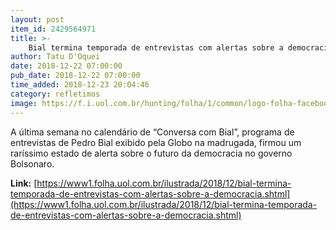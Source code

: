 ```yaml
---
layout: post
item_id: 2429564971
title: >-
    Bial termina temporada de entrevistas com alertas sobre a democracia
author: Tatu D'Oquei
date: 2018-12-22 07:00:00
pub_date: 2018-12-22 07:00:00
time_added: 2018-12-23 20:04:46
category: refletimos
image: https://f.i.uol.com.br/hunting/folha/1/common/logo-folha-facebook.jpg
---
```


​A última semana no calendário de “Conversa com Bial”, programa de entrevistas de Pedro Bial exibido pela Globo na madrugada, firmou um raríssimo estado de alerta sobre o futuro da democracia no governo Bolsonaro.

**Link:** [https://www1.folha.uol.com.br/ilustrada/2018/12/bial-termina-temporada-de-entrevistas-com-alertas-sobre-a-democracia.shtml](https://www1.folha.uol.com.br/ilustrada/2018/12/bial-termina-temporada-de-entrevistas-com-alertas-sobre-a-democracia.shtml)

